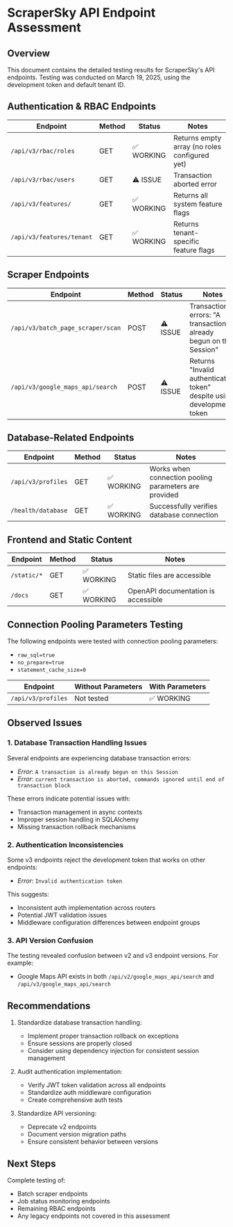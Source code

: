 # ScraperSky API Endpoint Assessment

## Overview

This document contains the detailed testing results for ScraperSky's API endpoints. Testing was conducted on March 19, 2025, using the development token and default tenant ID.

## Authentication & RBAC Endpoints

| Endpoint                  | Method | Status     | Notes                                         |
| ------------------------- | ------ | ---------- | --------------------------------------------- |
| `/api/v3/rbac/roles`      | GET    | ✅ WORKING | Returns empty array (no roles configured yet) |
| `/api/v3/rbac/users`      | GET    | ⚠️ ISSUE   | Transaction aborted error                     |
| `/api/v3/features/`       | GET    | ✅ WORKING | Returns all system feature flags              |
| `/api/v3/features/tenant` | GET    | ✅ WORKING | Returns tenant-specific feature flags         |

## Scraper Endpoints

| Endpoint                          | Method | Status   | Notes                                                                  |
| --------------------------------- | ------ | -------- | ---------------------------------------------------------------------- |
| `/api/v3/batch_page_scraper/scan` | POST   | ⚠️ ISSUE | Transaction errors: "A transaction is already begun on this Session"   |
| `/api/v3/google_maps_api/search`  | POST   | ⚠️ ISSUE | Returns "Invalid authentication token" despite using development token |

## Database-Related Endpoints

| Endpoint           | Method | Status     | Notes                                                 |
| ------------------ | ------ | ---------- | ----------------------------------------------------- |
| `/api/v3/profiles` | GET    | ✅ WORKING | Works when connection pooling parameters are provided |
| `/health/database` | GET    | ✅ WORKING | Successfully verifies database connection             |

## Frontend and Static Content

| Endpoint    | Method | Status     | Notes                               |
| ----------- | ------ | ---------- | ----------------------------------- |
| `/static/*` | GET    | ✅ WORKING | Static files are accessible         |
| `/docs`     | GET    | ✅ WORKING | OpenAPI documentation is accessible |

## Connection Pooling Parameters Testing

The following endpoints were tested with connection pooling parameters:

- `raw_sql=true`
- `no_prepare=true`
- `statement_cache_size=0`

| Endpoint           | Without Parameters | With Parameters |
| ------------------ | ------------------ | --------------- |
| `/api/v3/profiles` | Not tested         | ✅ WORKING      |

## Observed Issues

### 1. Database Transaction Handling Issues

Several endpoints are experiencing database transaction errors:

- _Error_: `A transaction is already begun on this Session`
- _Error_: `current transaction is aborted, commands ignored until end of transaction block`

These errors indicate potential issues with:

- Transaction management in async contexts
- Improper session handling in SQLAlchemy
- Missing transaction rollback mechanisms

### 2. Authentication Inconsistencies

Some v3 endpoints reject the development token that works on other endpoints:

- _Error_: `Invalid authentication token`

This suggests:

- Inconsistent auth implementation across routers
- Potential JWT validation issues
- Middleware configuration differences between endpoint groups

### 3. API Version Confusion

The testing revealed confusion between v2 and v3 endpoint versions. For example:

- Google Maps API exists in both `/api/v2/google_maps_api/search` and `/api/v3/google_maps_api/search`

## Recommendations

1. Standardize database transaction handling:

   - Implement proper transaction rollback on exceptions
   - Ensure sessions are properly closed
   - Consider using dependency injection for consistent session management

2. Audit authentication implementation:

   - Verify JWT token validation across all endpoints
   - Standardize auth middleware configuration
   - Create comprehensive auth tests

3. Standardize API versioning:
   - Deprecate v2 endpoints
   - Document version migration paths
   - Ensure consistent behavior between versions

## Next Steps

Complete testing of:

- Batch scraper endpoints
- Job status monitoring endpoints
- Remaining RBAC endpoints
- Any legacy endpoints not covered in this assessment
